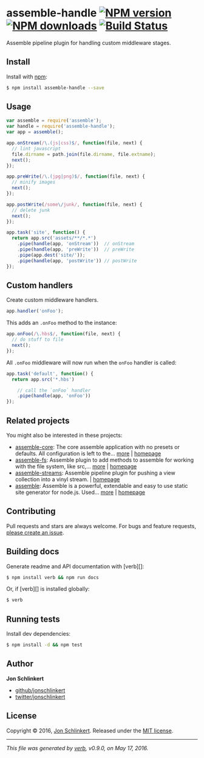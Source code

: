 # assemble-handle [![NPM version](https://img.shields.io/npm/v/assemble-handle.svg?style=flat)](https://www.npmjs.com/package/assemble-handle) [![NPM downloads](https://img.shields.io/npm/dm/assemble-handle.svg?style=flat)](https://npmjs.org/package/assemble-handle) [![Build Status](https://img.shields.io/travis/assemble/assemble-handle.svg?style=flat)](https://travis-ci.org/assemble/assemble-handle)

Assemble pipeline plugin for handling custom middleware stages.

## Install

Install with [npm](https://www.npmjs.com/):

```sh
$ npm install assemble-handle --save
```

## Usage

```js
var assemble = require('assemble');
var handle = require('assemble-handle');
var app = assemble();

app.onStream(/\.(js|css)$/, function(file, next) {
  // lint javascript
  file.dirname = path.join(file.dirname, file.extname);
  next();
});

app.preWrite(/\.(jpg|png)$/, function(file, next) {
  // minify images
  next();
});

app.postWrite(/some\/junk/, function(file, next) {
  // delete junk
  next();
});

app.task('site', function() {
  return app.src('assets/**/*.*')
    .pipe(handle(app, 'onStream'))  // onStream
    .pipe(handle(app, 'preWrite'))  // preWrite
    .pipe(app.dest('site/'));
    .pipe(handle(app, 'postWrite')) // postWrite
});
```

## Custom handlers

Create custom middleware handlers.

```js
app.handler('onFoo');
```

This adds an `.onFoo` method to the instance:

```js
app.onFoo(/\.hbs$/, function(file, next) {
  // do stuff to file
  next();
});
```

All `.onFoo` middleware will now run when the `onFoo` handler is called:

```js
app.task('default', function() {
  return app.src('*.hbs')

    // call the `onFoo` handler
    .pipe(handle(app, 'onFoo')) 
});
```

## Related projects

You might also be interested in these projects:

* [assemble-core](https://www.npmjs.com/package/assemble-core): The core assemble application with no presets or defaults. All configuration is left to the… [more](https://www.npmjs.com/package/assemble-core) | [homepage](https://github.com/assemble/assemble-core)
* [assemble-fs](https://www.npmjs.com/package/assemble-fs): Assemble plugin to add methods to assemble for working with the file system, like src,… [more](https://www.npmjs.com/package/assemble-fs) | [homepage](https://github.com/assemble/assemble-fs)
* [assemble-streams](https://www.npmjs.com/package/assemble-streams): Assemble pipeline plugin for pushing a view collection into a vinyl stream. | [homepage](https://github.com/assemble/assemble-streams)
* [assemble](https://www.npmjs.com/package/assemble): Assemble is a powerful, extendable and easy to use static site generator for node.js. Used… [more](https://www.npmjs.com/package/assemble) | [homepage](https://github.com/assemble/assemble)

## Contributing

Pull requests and stars are always welcome. For bugs and feature requests, [please create an issue](https://github.com/assemble/assemble-handle/issues/new).

## Building docs

Generate readme and API documentation with [verb][]:

```sh
$ npm install verb && npm run docs
```

Or, if [verb][] is installed globally:

```sh
$ verb
```

## Running tests

Install dev dependencies:

```sh
$ npm install -d && npm test
```

## Author

**Jon Schlinkert**

* [github/jonschlinkert](https://github.com/jonschlinkert)
* [twitter/jonschlinkert](http://twitter.com/jonschlinkert)

## License

Copyright © 2016, [Jon Schlinkert](https://github.com/jonschlinkert).
Released under the [MIT license](https://github.com/assemble/assemble-handle/blob/master/LICENSE).

***

_This file was generated by [verb](https://github.com/verbose/verb), v0.9.0, on May 17, 2016._